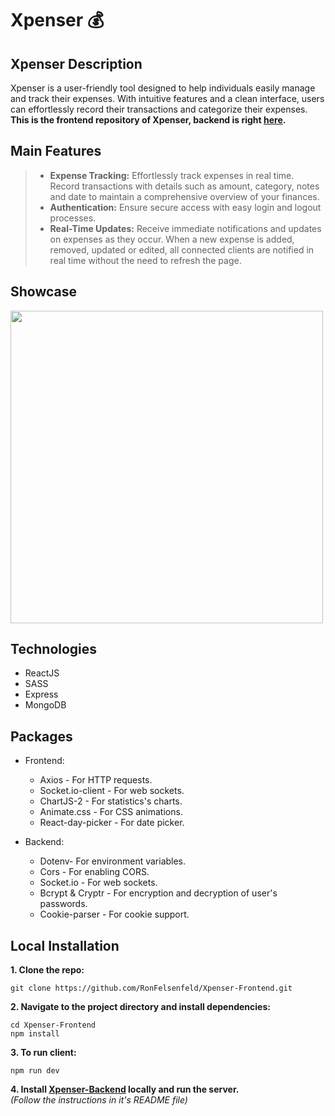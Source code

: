 # Xpenser 💰

## Xpenser Description
Xpenser is a user-friendly tool designed to help individuals easily manage and track their expenses.
With intuitive features and a clean interface, users can effortlessly record their transactions and categorize their expenses.<br>
**This is the frontend repository of Xpenser, backend is right [here](https://github.com/RonFelsenfeld/Xpenser-Backend).**


## Main Features
> * **Expense Tracking:** Effortlessly track expenses in real time. Record transactions with details such as amount, category, notes and date to maintain a comprehensive overview of your finances.
> * **Authentication:** Ensure secure access with easy login and logout processes.
> * **Real-Time Updates:** Receive immediate notifications and updates on expenses as they occur. When a new expense is added, removed, updated or edited, all connected clients are notified in real time without the need to refresh the page.

## Showcase
<img src="https://res.cloudinary.com/df6vvhhoj/image/upload/v1715604737/xpenser-readme_lxnww1.gif" width="500">

## Technologies
* ReactJS
* SASS
* Express
* MongoDB

## Packages
* Frontend:
  * Axios - For HTTP requests. 
  * Socket.io-client - For web sockets.
  * ChartJS-2 - For statistics's charts.
  * Animate.css - For CSS animations.
  * React-day-picker - For date picker.

* Backend:
  * Dotenv- For environment variables. 
  * Cors - For enabling CORS.
  * Socket.io - For web sockets.
  * Bcrypt & Cryptr - For encryption and decryption of user's passwords.
  * Cookie-parser - For cookie support.
 
## Local Installation
**1. Clone the repo:**
```
git clone https://github.com/RonFelsenfeld/Xpenser-Frontend.git
```

**2. Navigate to the project directory and install dependencies:**
```
cd Xpenser-Frontend
npm install
```
**3. To run client:**
```
npm run dev
```

**4. Install [Xpenser-Backend](https://github.com/RonFelsenfeld/Xpenser-Backend) locally and run the server.** <br>
*(Follow the instructions in it's README file)*

